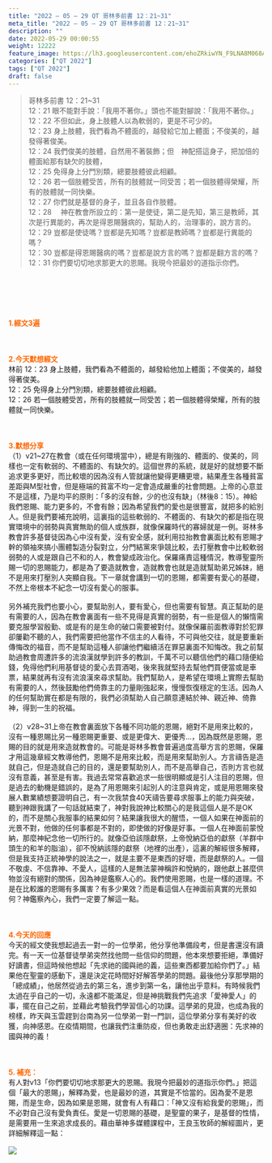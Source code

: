 ```yaml
---
title: "2022 – 05 – 29 QT 哥林多前書 12：21~31"
meta_title: "2022 – 05 – 29 QT 哥林多前書 12：21~31"
description: ""
date: 2022-05-29 00:00:55
weight: 12222
feature_image: https://lh3.googleusercontent.com/ehoZRkiwYN_F9LNA8M068AYxt73EavCZno-PD1cJRuf5BbSkQVUWr3gNEbt5kSs28Pb_Elg17kSrtf9ybWvojWoMV6I4tPM3vGRGDq6GkKkPdL2Gut4QAIw4-uykKUAtNiKgQKntvsU=w800
categories: ["QT 2022"]
tags: ["QT 2022"]
draft: false
---
```


<blockquote>哥林多前書 12：21~31<br />
12：21 眼不能對手說：「我用不著你。」頭也不能對腳說：「我用不著你。」<br />
12：22 不但如此，身上肢體人以為軟弱的，更是不可少的。<br />
12：23 身上肢體，我們看為不體面的，越發給它加上體面；不俊美的，越發得著俊美。<br />
12：24 我們俊美的肢體，自然用不著裝飾；但　神配搭這身子，把加倍的體面給那有缺欠的肢體，<br />
12：25 免得身上分門別類，總要肢體彼此相顧。<br />
12：26 若一個肢體受苦，所有的肢體就一同受苦；若一個肢體得榮耀，所有的肢體就一同快樂。<br />
12：27 你們就是基督的身子，並且各自作肢體。<br />
12：28 　神在教會所設立的：第一是使徒，第二是先知，第三是教師，其次是行異能的，再次是得恩賜醫病的，幫助人的，治理事的，說方言的。<br />
12：29 豈都是使徒嗎？豈都是先知嗎？豈都是教師嗎？豈都是行異能的嗎？<br />
12：30 豈都是得恩賜醫病的嗎？豈都是說方言的嗎？豈都是翻方言的嗎？<br />
12：31 你們要切切地求那更大的恩賜。我現今把最妙的道指示你們。</blockquote><br />
&nbsp;<br />
<br />
&nbsp;<br />
<br />
<span style="color: #ff6600;"><strong>1.經文3遍</strong></span><br />
<br />
&nbsp;<br />
<br />
<span style="color: #ff6600;"><strong>2.今天默想經文</strong></span><br />
林前 12：23 身上肢體，我們看為不體面的，越發給他加上體面；不俊美的，越發得著俊美。<br />
12：25 免得身上分門別類，總要肢體彼此相顧。<br />
12：26 若一個肢體受苦，所有的肢體就一同受苦；若一個肢體得榮耀，所有的肢體就一同快樂。<br />
<br />
&nbsp;<br />
<br />
<strong><span style="color: #ff6600;">3.默想分享<br />
</span></strong>（1）v21~27在教會（或在任何環境當中），總是有剛強的、體面的、俊美的，同樣也一定有軟弱的、不體面的、有缺欠的。這個世界的系統，就是好的就想要不斷追求更多更好，而比較壞的因為沒有人管就讓他變得更糟更壞，結果產生各種貧富差距與M型社會，但是極端的貧富不均一定會造成嚴重的社會問題。上帝的心意並不是這樣，乃是均平的原則：「多的沒有餘，少的也沒有缺」（林後8：15）。神給我們恩賜、能力更多的，不會有餘；因為希望我們的愛也是很豐富，就把多的給別人。但是我們要補充說明，這裏指的這些軟弱的、不體面的、有缺欠的都是指在現實環境中的弱勢與真實無助的個人或族群，就像保羅時代的寡婦就是一例。哥林多教會許多基督徒因為心中沒有愛，沒有安全感，就利用拉抬教會裏面比較有恩賜才幹的領袖來搞小團體製造分裂對立，分門結黨來爭競比較，去打壓教會中比較軟弱弱勢的人或是跟自己不和的人，教會變成政治化。保羅痛責這種情況，教導聖靈所賜一切的恩賜能力，都是為了要造就教會，造就教會也就是造就幫助弟兄姊妹，絕不是用來打壓別人突顯自我。下一章就會講到一切的恩賜，都需要有愛心的基礎，不然上帝根本不紀念一切沒有愛心的服事。<br />
<br />
另外補充我們也要小心，要幫助別人，要有愛心，但也需要有智慧。真正幫助的是有需要的人，因為在教會裏面有一些不見得是真實的弱勢，有一些是個人的懶惰需要克服學習殷勤、或是有的是生命的破口需要被對付。就像保羅前面教導對於犯罪卻屢勸不聽的人，我們需要把他當作不信主的人看待，不可與他交往，就是要重新傳悔改的福音，而不是幫助這種人卻讓他們繼續活在罪惡裏面不知悔改。我之前幫助過教會周遭許多的流浪漢就學到許多的教訓，千萬不可以聽信他們的藉口隨便給錢，免得他們利用基督徒的愛心去買酒喝，後來我就堅持去幫他們買便當或是車票，結果就再有沒有流浪漢來尋求幫助。我們幫助人，是希望在環境上實際去幫助有需要的人，然後鼓勵他們倚靠主的力量剛強起來，慢慢恢復穩定的生活。因為人的任何幫助實在都是有限的，我們必須幫助人自己願意連結於神、親近神、倚靠神，得到一生的祝福。<br />
<br />
（2）v28~31上帝在教會裏面放下各種不同功能的恩賜，絕對不是用來比較的，沒有一種恩賜比另一種恩賜更重要、或是更偉大、更優秀…，因為既然是恩賜，恩賜的目的就是用來造就教會的。可能是哥林多教會普遍過度高舉方言的恩賜，保羅才用這幾章經文教導他們，恩賜不是用來比較，而是用來幫助別人。方言禱告是造就自己，但是造就自己的目的，還是要幫助別人，而不是高舉自己，否則方言也就沒有意義，甚至是有害。我過去常常喜歡追求一些很明顯或是引人注目的恩賜，但是過去的動機是錯誤的，是為了用恩賜來引起別人的注意與肯定，或是用恩賜來發展人數業績想要證明自己，有一次我禁食40天禱告要尋求服事上的能力與突破，聽到神跟我講了一句話就結束了，神對我說神比較關心的是我這個人是不是OK的，而不是關心我服事的結果如何？結果讓我很大的醒悟，一個人如果在神面前的光景不對，他做的任何事都是不對的，即使做的好像是好事。一個人在神面前蒙悅納，那麼神紀念他一切所行的。就像亞伯該隱獻祭，上帝悅納亞伯的獻祭（羊群中頭生的和羊的脂油），卻不悅納該隱的獻祭（地裡的出產），這裏的解經很多解釋，但是我支持正統神學的說法之一，就是主要不是東西的好壞，而是獻祭的人。一個不敬虔、不信靠神、不愛人，這樣的人是無法蒙神稱許和悅納的，跟他獻上甚麼供物並沒有絕對的關係，因為神是鑑察人心的。我們使用恩賜，也是一樣的道理。不是在比較誰的恩賜有多厲害？有多少果效？而是看這個人在神面前真實的光景如何？神鑑察內心，我們一定要了解這一點。<br />
<br />
&nbsp;<br />
<br />
<strong><span style="color: #ff6600;">4.今天的回應</span></strong><br />
今天的經文使我想起過去一對一的一位學弟，他分享他準備段考，但是書還沒有讀完。有一天一位基督徒學弟突然找他問一些信仰的問題，他本來想要拒絕，準備好好讀書，但這時候他想起「先求祂的國與祂的義，這些東西都要加給你們了。」結果他在聖靈的感動下，還是決定花時間好好解答學弟的問題。最後他分享那學期的「總成績」，他居然從過去的第三名，進步到第一名，讓他出乎意料。有時候我們太過在乎自己的一切，永遠都不能滿足，但是神挑戰我們先追求「愛神愛人」的事，擺在自己之前，並藉此考驗我們學習信心的功課。這學弟的見證，也成為我的榜樣，昨天與玉雲趕到台南為另一位學弟一對一門訓，這位學弟分享有美好的收獲，向神感恩。在疫情期間，也讓我們注重防疫，但也勇敢走出舒適圈：先求神的國與神的義！<br />
<br />
&nbsp;<br />
<br />
<strong><span style="color: #ff6600;">5. 補充：<br />
</span></strong>有人對v13「你們要切切地求那更大的恩賜。我現今把最妙的道指示你們。」把這個「最大的恩賜」，解釋為愛，也是最妙的道，其實是不恰當的。因為愛不是恩賜，而是生命，因為如果是恩賜，就會有人有藉口：「神又沒有給我愛的恩賜」，而不必對自己沒有愛負責任。愛是一切恩賜的基礎，是聖靈的果子，是基督的性情，是需要用一生來追求成長的。藉由華神多媒體課程中，王良玉牧師的解經圖片，更詳細解釋這一點：<br />
<br />
<img class="aligncenter" src="https://s2.loli.net/2022/05/31/gGet571wlzyV4ZM.jpg" /><br />
<br />
&nbsp;
        